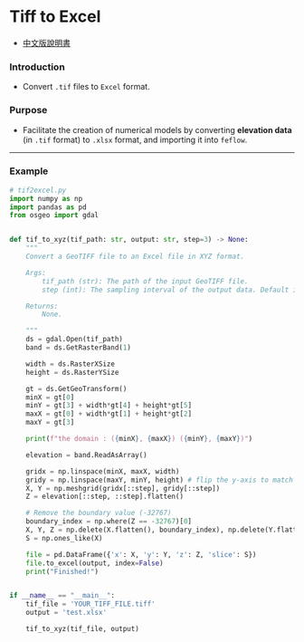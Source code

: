 # Tiff to Excel
* [中文版說明書](./README_%E4%B8%AD%E6%96%87.md)

### Introduction

* Convert `.tif` files to `Excel` format.

### Purpose

* Facilitate the creation of numerical models by converting **elevation data** (in `.tif` format) to `.xlsx` format, and importing it into `feflow`.

---

### Example

```python
# tif2excel.py
import numpy as np
import pandas as pd
from osgeo import gdal


def tif_to_xyz(tif_path: str, output: str, step=3) -> None:
    """
    Convert a GeoTIFF file to an Excel file in XYZ format.

    Args:
        tif_path (str): The path of the input GeoTIFF file.
        step (int): The sampling interval of the output data. Default is 3.

    Returns:
        None.

    """
    ds = gdal.Open(tif_path)
    band = ds.GetRasterBand(1)

    width = ds.RasterXSize
    height = ds.RasterYSize

    gt = ds.GetGeoTransform()
    minX = gt[0]
    minY = gt[3] + width*gt[4] + height*gt[5]
    maxX = gt[0] + width*gt[1] + height*gt[2]
    maxY = gt[3]

    print(f"the domain : ({minX}, {maxX}) ({minY}, {maxY})")

    elevation = band.ReadAsArray()

    gridx = np.linspace(minX, maxX, width)
    gridy = np.linspace(maxY, minY, height) # flip the y-axis to match the XYZ format
    X, Y = np.meshgrid(gridx[::step], gridy[::step])
    Z = elevation[::step, ::step].flatten()

    # Remove the boundary value (-32767)
    boundary_index = np.where(Z == -32767)[0]
    X, Y, Z = np.delete(X.flatten(), boundary_index), np.delete(Y.flatten(), boundary_index), np.delete(Z, boundary_index)
    S = np.ones_like(X)

    file = pd.DataFrame({'x': X, 'y': Y, 'z': Z, 'slice': S})
    file.to_excel(output, index=False)
    print("Finished!")


if __name__ == "__main__":
    tif_file = 'YOUR_TIFF_FILE.tiff'
    output = 'test.xlsx'

    tif_to_xyz(tif_file, output)
```